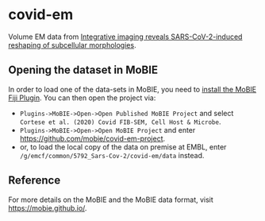 # covid-em

Volume EM data from [Integrative imaging reveals SARS-CoV-2-induced reshaping of subcellular morphologies](https://www.sciencedirect.com/science/article/pii/S193131282030620X).

## Opening the dataset in MoBIE

In order to load one of the data-sets in MoBIE, you need to [install the MoBIE Fiji Plugin](https://github.com/mobie/mobie-viewer-fiji#install).
You can then open the project via:
- `Plugins->MoBIE->Open->Open Published MoBIE Project` and select `Cortese et al. (2020) Covid FIB-SEM, Cell Host & Microbe`.
- `Plugins->MoBIE->Open->Open MoBIE Project` and enter https://github.com/mobie/covid-em-project.
- or, to load the local copy of the data on premise at EMBL, enter `/g/emcf/common/5792_Sars-Cov-2/covid-em/data` instead.

## Reference

For more details on the MoBIE and the MoBIE data format, visit https://mobie.github.io/.

<!--- This is all outdated
## Set-up

I have set up a conda environment with all necessary dependencies in `software/miniconda`.
You can activate it by running:
```shell
source software/run_conda.sh
conda activate covid-em-dev
```


## Usage

Use the `stack_to_mmb_format.py` script to convert a folder with tiff slices into the MMB format:
```shell
python stack_to_mmb_format.py /path/to/folder/with/tiffs name
```
-->

